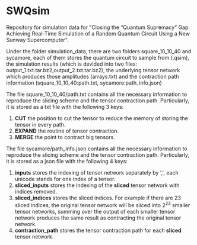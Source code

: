 # SWQsim

Repository for simulation data for "Closing the “Quantum Supremacy” Gap: Achieving Real-Time Simulation of a Random Quantum Circuit Using a New Sunway Supercomputer".


Under the folder simulation\_data, there are two folders square\_10\_10\_40 and sycamore, each of them stores the quantum circuit to sample from (.qsim), the simulation results (which is devided into two files\: output_1.txt.tar.bz2,output_2.txt.tar.bz2), the underlying tensor network which produces those amplitudes (arrays.txt) and the contraction path information (square\_10\_10\_40\:path.txt, sycamore\:path\_info.json)

The file square\_10\_10\_40/path.txt contains all the necessary information to reproduce the slicing scheme and the tensor contraction path. Particularly, it is stored as a txt file with the following $3$ keys:  
1. __CUT__ the position to cut the tensor to reduce the memory of storing the tensor in every path.
2. __EXPAND__ the routine of tensor contraction.
3. __MERGE__ the point to contract big tensors.

The file sycamore/path\_info.json contains all the necessary information to reproduce the slicing scheme and the tensor contraction path. Particularly, it is stored as a json file with the following $4$ keys:

1. __inputs__ stores the indexing of tensor network separately by ',', each unicode stands for one index of a tensor.
2. __sliced_inputs__ stores the indexing of the **sliced** tensor network with indices removed.
3. __sliced_indices__ stores the sliced indices. For example if there are $23$ sliced indices, the original tensor network will be sliced into $2^23$ smaller tensor networks, summing over the output of each smaller tensor network produces the same result as contracting the original tensor network.
4. __contraction_path__ stores the tensor contraction path for each **sliced** tensor network.




<!-- File sliced.txt include all of  the information of the contract path, except the  value of  391  initial tensor,records the trace of the whole path has 21 open node,and with 23 sliced edges.  

File arrays.txt is the  value of  391  initial tensor.  

File output.txt_ALL is the result of 2^21 amplitute form contracting the whole path.  
 -->
